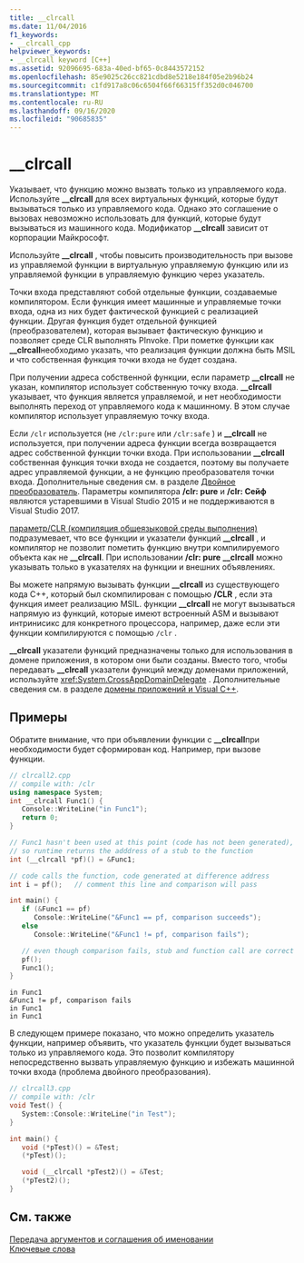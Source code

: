 ```yaml
---
title: __clrcall
ms.date: 11/04/2016
f1_keywords:
- __clrcall_cpp
helpviewer_keywords:
- __clrcall keyword [C++]
ms.assetid: 92096695-683a-40ed-bf65-0c8443572152
ms.openlocfilehash: 85e9025c26cc821cdbd8e5218e184f05e2b96b24
ms.sourcegitcommit: c1fd917a8c06c6504f66f66315ff352d0c046700
ms.translationtype: MT
ms.contentlocale: ru-RU
ms.lasthandoff: 09/16/2020
ms.locfileid: "90685835"
---
```

# <a name="__clrcall"></a>__clrcall

Указывает, что функцию можно вызвать только из управляемого кода.  Используйте **__clrcall** для всех виртуальных функций, которые будут вызываться только из управляемого кода. Однако это соглашение о вызовах невозможно использовать для функций, которые будут вызываться из машинного кода. Модификатор **__clrcall** зависит от корпорации Майкрософт.

Используйте **__clrcall** , чтобы повысить производительность при вызове из управляемой функции в виртуальную управляемую функцию или из управляемой функции в управляемую функцию через указатель.

Точки входа представляют собой отдельные функции, создаваемые компилятором. Если функция имеет машинные и управляемые точки входа, одна из них будет фактической функцией с реализацией функции. Другая функция будет отдельной функцией (преобразователем), которая вызывает фактическую функцию и позволяет среде CLR выполнять PInvoke. При пометке функции как **__clrcall**необходимо указать, что реализация функции должна быть MSIL и что собственная функция точки входа не будет создана.

При получении адреса собственной функции, если параметр **__clrcall** не указан, компилятор использует собственную точку входа. **__clrcall** указывает, что функция является управляемой, и нет необходимости выполнять переход от управляемого кода к машинному. В этом случае компилятор использует управляемую точку входа.

Если `/clr` используется (не `/clr:pure` или `/clr:safe` ) и **__clrcall** не используется, при получении адреса функции всегда возвращается адрес собственной функции точки входа. При использовании **__clrcall** собственная функция точки входа не создается, поэтому вы получаете адрес управляемой функции, а не функцию преобразователя точки входа. Дополнительные сведения см. в разделе [Двойное преобразователь](../dotnet/double-thunking-cpp.md). Параметры компилятора **/clr: pure** и **/clr: Сейф** являются устаревшими в Visual Studio 2015 и не поддерживаются в Visual Studio 2017.

[параметр/CLR (компиляция общеязыковой среды выполнения)](../build/reference/clr-common-language-runtime-compilation.md) подразумевает, что все функции и указатели функций **__clrcall** , и компилятор не позволит пометить функцию внутри компилируемого объекта как не **__clrcall**. При использовании **/clr: pure** **__clrcall** можно указывать только в указателях на функции и внешних объявлениях.

Вы можете напрямую вызывать функции **__clrcall** из существующего кода C++, который был скомпилирован с помощью **/CLR** , если эта функция имеет реализацию MSIL. функции **__clrcall** не могут вызываться напрямую из функций, которые имеют встроенный ASM и вызывают интринисикс для конкретного процессора, например, даже если эти функции компилируются с помощью `/clr` .

**__clrcall** указатели функций предназначены только для использования в домене приложения, в котором они были созданы.  Вместо того, чтобы передавать **__clrcall** указатели функций между доменами приложений, используйте <xref:System.CrossAppDomainDelegate> . Дополнительные сведения см. в разделе [домены приложений и Visual C++](../dotnet/application-domains-and-visual-cpp.md).

## <a name="examples"></a>Примеры

Обратите внимание, что при объявлении функции с **__clrcall**при необходимости будет сформирован код. Например, при вызове функции.

```cpp
// clrcall2.cpp
// compile with: /clr
using namespace System;
int __clrcall Func1() {
   Console::WriteLine("in Func1");
   return 0;
}

// Func1 hasn't been used at this point (code has not been generated),
// so runtime returns the adddress of a stub to the function
int (__clrcall *pf)() = &Func1;

// code calls the function, code generated at difference address
int i = pf();   // comment this line and comparison will pass

int main() {
   if (&Func1 == pf)
      Console::WriteLine("&Func1 == pf, comparison succeeds");
   else
      Console::WriteLine("&Func1 != pf, comparison fails");

   // even though comparison fails, stub and function call are correct
   pf();
   Func1();
}
```

```Output
in Func1
&Func1 != pf, comparison fails
in Func1
in Func1
```

В следующем примере показано, что можно определить указатель функции, например объявить, что указатель функции будет вызываться только из управляемого кода. Это позволит компилятору непосредственно вызвать управляемую функцию и избежать машинной точки входа (проблема двойного преобразования).

```cpp
// clrcall3.cpp
// compile with: /clr
void Test() {
   System::Console::WriteLine("in Test");
}

int main() {
   void (*pTest)() = &Test;
   (*pTest)();

   void (__clrcall *pTest2)() = &Test;
   (*pTest2)();
}
```

## <a name="see-also"></a>См. также

[Передача аргументов и соглашения об именовании](../cpp/argument-passing-and-naming-conventions.md)<br/>
[Ключевые слова](../cpp/keywords-cpp.md)
